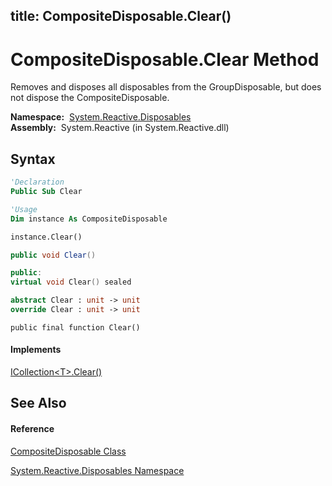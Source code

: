 title: CompositeDisposable.Clear()
---
# CompositeDisposable.Clear Method

Removes and disposes all disposables from the GroupDisposable, but does not dispose the CompositeDisposable.

**Namespace:**  [System.Reactive.Disposables](System.Reactive.Disposables\System.Reactive.Disposables.md)  
**Assembly:**  System.Reactive (in System.Reactive.dll)

## Syntax

```vb
'Declaration
Public Sub Clear
```

```vb
'Usage
Dim instance As CompositeDisposable

instance.Clear()
```

```csharp
public void Clear()
```

```c++
public:
virtual void Clear() sealed
```

```fsharp
abstract Clear : unit -> unit 
override Clear : unit -> unit 
```

```jscript
public final function Clear()
```

#### Implements

[ICollection\<T\>.Clear()](https://msdn.microsoft.com/en-us/library/5axy4fbh)

## See Also

#### Reference

[CompositeDisposable Class](CompositeDisposable\CompositeDisposable.md)

[System.Reactive.Disposables Namespace](System.Reactive.Disposables\System.Reactive.Disposables.md)





